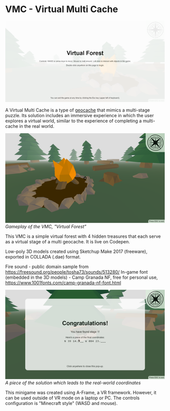 # VMC - Virtual Multi Cache

![game title page](https://github.com/JGreenlee/vmc/blob/master/images/intro.png?raw=true)

A Virtual Multi Cache is a type of [geocache](https://geocaching.com) that mimics a multi-stage puzzle. Its solution includes an immersive experience in which the user explores a virtual world, similar to the experience of completing a multi-cache in the real world.

![gameplay of the VMC](https://github.com/JGreenlee/vmc/blob/master/images/screenplay.png?raw=true)
*Gameplay of the VMC, "Virtual Forest"*

This VMC is a simple virtual forest with 4 hidden treasures that each serve as a virtual stage of a multi geocache. It is live on Codepen.

Low-poly 3D models created using Sketchup Make 2017 (freeware), exported in COLLADA (.dae) format.

Fire sound - public domain sample from https://freesound.org/people/tosha73/sounds/513280/
In-game font (embedded in the 3D models) - Camp Granada NF, free for personal use, https://www.1001fonts.com/camp-granada-nf-font.html

![found stage 1](https://github.com/JGreenlee/vmc/blob/master/images/found-stage.png?raw=true)
*A piece of the solution which leads to the real-world coordinates*

This minigame was created using A-Frame, a VR framework. However, it can be used outside of VR mode on a laptop or PC.
The controls configuration is "Minecraft style" (WASD and mouse).
